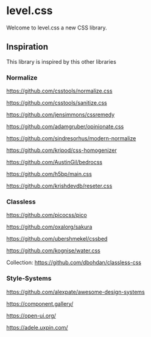 # level.css

Welcome to level.css a new CSS library.

## Inspiration

This library is inspired by this other libraries

### Normalize

https://github.com/csstools/normalize.css

https://github.com/csstools/sanitize.css

https://github.com/jensimmons/cssremedy

https://github.com/adamgruber/opinionate.css

https://github.com/sindresorhus/modern-normalize

https://github.com/kripod/css-homogenizer

https://github.com/AustinGil/bedrocss

https://github.com/h5bp/main.css

https://github.com/krishdevdb/reseter.css

### Classless

https://github.com/picocss/pico

https://github.com/oxalorg/sakura

https://github.com/ubershmekel/cssbed

https://github.com/kognise/water.css

Collection: https://github.com/dbohdan/classless-css

### Style-Systems

https://github.com/alexpate/awesome-design-systems

https://component.gallery/

https://open-ui.org/

https://adele.uxpin.com/
